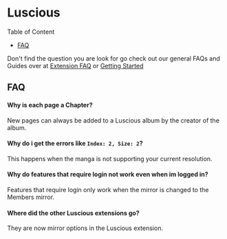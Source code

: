 # Luscious

Table of Content
- [FAQ](#FAQ)

[Uncomment this if needed; and replace &#40; and &#41; with ( and )]: <> (- [Guides]&#40;#Guides&#41;)

Don't find the question you are look for go check out our general FAQs and Guides over at [Extension FAQ](https://tachiyomi.org/help/faq/#extensions) or [Getting Started](https://tachiyomi.org/help/guides/getting-started/#installation)

## FAQ
#### Why is each page a Chapter?
New pages can always be added to a Luscious album by the creator of the album.

#### Why do i get the errors like `Index: 2, Size: 2`?
This happens when the manga is not supporting  your current resolution.

#### Why do features that require login not work even when im logged in?
Features that require login only work when the mirror is changed to the Members mirror.

#### Where did the other Luscious extensions go?
They are now mirror options in the Luscious extension.

[Uncomment this if needed]: <> (## Guides)